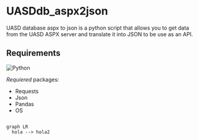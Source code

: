 # UASDdb_aspx2json

UASD database aspx to json is a python script that allows you to get data from the UASD ASPX server and translate it into JSON to be use as an API.

## Requirements

![Python](https://img.shields.io/pypi/pyversions/json?style=for-the-badge&logo=python&logoColor=white)

*Requiered* packages:

* Requests
* Json
* Pandas
* OS


```mermaid

graph LR
  hola --> hola2

```

